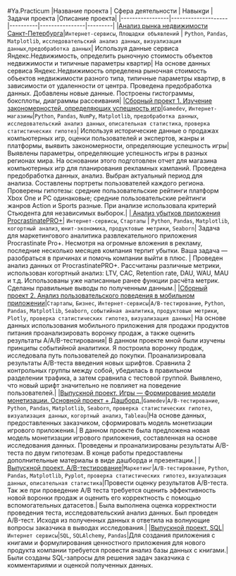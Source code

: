 #Ya.Practicum
|Название проекта | Сфера деятельности |  Навыкgи  |Задачи проекта |Описание проекта| 
|-----------------|--------------------|----------|----------------|---------| 
|[Анализ рынка недвижимости Санкт-Петербурга](https://github.com/ValeryPy/Ya.Practikum/blob/main/Apartment%20sales%20research/Apartment%20sales%20research.ipynb)|`Интернет-сервисы`, `Площадки объявлений` | `Python`, `Pandas`, `Matplotlib`, `исследовательский анализ данных`, `визуализация данных`,`предобработка данных`| Используя данные сервиса Яндекс.Недвижимость, определить рыночную стоимость объектов недвижимости и типичные параметры квартир| На основе данных сервиса Яндекс.Недвижимость определена рыночная стоимость объектов недвижимости разного типа, типичные параметры квартир, в зависимости от удаленности от центра. Проведена предобработка данных. Добавлены новые данные. Построены гистограммы, боксплоты, диаграммы рассеивания|
|[Сборный проект 1. Изучение закономерностей, определяющих успешность игр](https://github.com/ValeryPy/Ya.Practikum/blob/main/Graduation%20project.%20Games%20%E2%80%94%20Formation%20of%20a%20monetization%20model/Graduation%20project.%20Games%20%E2%80%94%20Formation%20of%20a%20monetization%20model.ipynb)|`Gamedev`, `Интернет-магазины`|`Python`, `Pandas`, `NumPy`, `Matplotlib`, `предобработка данных`, `исследовательский анализ данных`, `описательная статистика`, `проверка статистических гипотез`|  Используя исторические данные о продажах компьютерных игр, оценки пользователей и экспертов, жанры и платформы, выявить закономерности, определяющие успешность игры|  Выявлены параметры, определяющие успешность игры в разных регионах мира. На основании этого подготовлен отчет для магазина компьютерных игр для планирования рекламных кампаний. Проведена предобработка данных, анализ. Выбран актуальный период для анализа. Составлены портреты пользователей каждого региона. Проверены гипотезы: средние пользовательские рейтинги платформ Xbox One и PC одинаковые; средние пользовательские рейтинги жанров Action и Sports разные. При анализе использовала критерий Стьюдента для независимых выборок.|
|[ Анализ убытков приложения ProcrastinatePRO+](https://github.com/ValeryPy/Ya.Practikum/blob/main/Analysis%20of%20business%20indicators%20Procrastinate%20Pro+/Analysis%20of%20business%20indicators%20Procrastinate%20Pro+.ipynb)|  `Интернет-сервисы`, `Стартапы` | `Python`, `Pandas`, `Matplotlib`, `когортный анализ`, `юнит-экономика`, `продуктовые метрики`, `Seaborn`| Задача для маркетингового аналитика развлекательного приложения Procrastinate Pro+. Несмотря на огромные вложения в рекламу, последние несколько месяцев компания терпит убытки. Ваша задача — разобраться в причинах и помочь компании выйти в плюс. | Проведен анализ данных от ProcrastinatePRO+. Рассчитаны различные метрики, использован когортный анализ: LTV, CAC, Retention rate, DAU, WAU, MAU и т.д. Использованы уже написанные ранее функции расчёта метрик. Сделаны правильные выводы по полученным данным.|
|[Сборный проект 2. Анализ пользовательского поведения в мобильном приложении](https://github.com/ValeryPy/Ya.Practikum/blob/main/General%20project%202/General%20project%202.%20Behavior%20of%20mobile%20app%20users.ipynb)|`Стартапы`, `Бизнес`, `Интернет-сервисы`|`A/B-тестирование`, `Python`, `Pandas`, `Matplotlib`, `Seaborn`, `событийная аналитика`, `продуктовые метрики`, `Plotly`, `проверка статистических гипотез`, `визуализация данных`| На основе данных использования мобильного приложения для продажи продуктов питания проанализировать воронку продаж, а также оценить результаты A/A/B-тестирования| В данном проекте мной были изучены принципы событийной аналитики. Я построила воронку продаж, исследовала путь пользователей до покупки. Проанализировала результаты A/B-теста введения новых шрифтов. Сравнила 2 контрольных группы между собой, убедилась в правильном разделении трафика, а затем сравнила с тестовой группой. Выявлено, что новый шрифт значительно не повлияет на поведение пользователей.|
|[Выпускной проект. Игры — Формирование модели монетизации. Основной проект + Дашборд.](https://github.com/ValeryPy/Ya.Practikum/blob/main/Graduation%20project.%20Games%20%E2%80%94%20Formation%20of%20a%20monetization%20model/Graduation%20project.%20Games%20%E2%80%94%20Formation%20of%20a%20monetization%20model.ipynb)|`Gamedev`|`A/B-тестирование`, `Python`, `Pandas`, `Matplotlib`, `Seaborn`, `проверка статистических гипотез`, `визуализация данных`, `когортный анализ`, `Tableau`|На основе данных, предоставленных заказчиком, сформировать модель монетизации игрового приложения.| В данном проекте была предложена новая модель монетизации игрового приложения, составленная на основе исследования данных. Проведены и проанализированы результаты A/B-теста по двум гипотезам. В конце работы предоставлены дополнительные материалы в виде дашборда и презентации.|
|[Выпускной проект. A/B-тестирование](https://github.com/ValeryPy/Ya.Practikum/blob/main/Graduation%20project.%20AB%20testing/Graduation%20project.%20AB%20testing.ipynb)|`Маркетинг`|`A/B-тестирование`, `Python`, `Pandas`, `Matplotlib`, `Pyplot`, `проверка статистических гипотез`, `визуализация данных`, `описательная статистика`|Провести оценку результатов A/B-теста. Так же при проведение А/B теста требуется оценить эффективность новой воронки продаж и оценить его корректность с помощью вспомогательных датасетов.| Была выполнена оценка корректности проведения теста, исследовательский анализ данных. Был проведен A/B-тест. Исходя из полученных данных я ответила на волнующие вопросы заказчика в выводах исследования.|
|[Выпускной проект. SQL](https://github.com/ValeryPy/Ya.Practikum/blob/main/Graduation%20project.%20SQL/Graduation%20project.%20SQL.ipynb)|`Интернет сервисы`|`SQL`, `SQLAlchemy`, `Pandas`|Для создания приложения с книгами и формулирования ценностного приложения для нового продукта компании требуется провести анализ базы данных с книгами.|Были созданы SQL-запросы для решения задач заказчика с комментариями и оценкой полученных данных.
